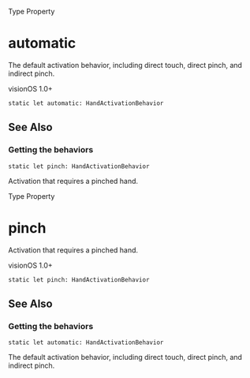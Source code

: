 Type Property

# automatic

The default activation behavior, including direct touch, direct pinch, and
indirect pinch.

visionOS 1.0+

    
    
    static let automatic: HandActivationBehavior

## See Also

### Getting the behaviors

`static let pinch: HandActivationBehavior`

Activation that requires a pinched hand.

Type Property

# pinch

Activation that requires a pinched hand.

visionOS 1.0+

    
    
    static let pinch: HandActivationBehavior

## See Also

### Getting the behaviors

`static let automatic: HandActivationBehavior`

The default activation behavior, including direct touch, direct pinch, and
indirect pinch.

